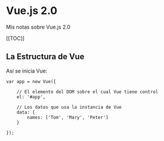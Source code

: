 Vue.js 2.0
==========

Mis notas sobre Vue.js 2.0

[[TOC]]

## La Estructura de Vue

Así se inicia Vue:

    var app = new Vue({

        // El elemento del DOM sobre el cual Vue tiene control
        el: '#app',

        // Los datos que usa la instancia de Vue
        data: { 
            names: ['Tom', 'Mary', 'Peter'] 
        }

    });

